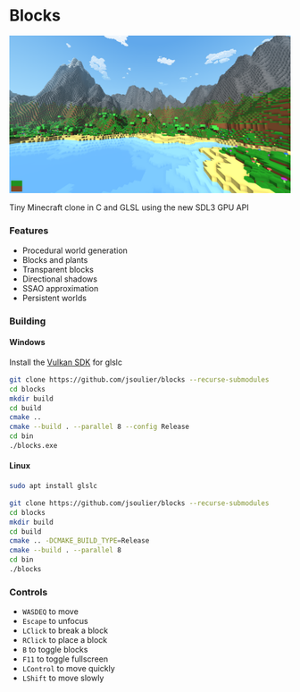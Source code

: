 # Blocks

![](image.png)

Tiny Minecraft clone in C and GLSL using the new SDL3 GPU API

### Features

- Procedural world generation
- Blocks and plants
- Transparent blocks
- Directional shadows
- SSAO approximation
- Persistent worlds

### Building

#### Windows

Install the [Vulkan SDK](https://www.lunarg.com/vulkan-sdk/) for glslc

```bash
git clone https://github.com/jsoulier/blocks --recurse-submodules
cd blocks
mkdir build
cd build
cmake ..
cmake --build . --parallel 8 --config Release
cd bin
./blocks.exe
```

#### Linux

```bash
sudo apt install glslc
```

```bash
git clone https://github.com/jsoulier/blocks --recurse-submodules
cd blocks
mkdir build
cd build
cmake .. -DCMAKE_BUILD_TYPE=Release
cmake --build . --parallel 8
cd bin
./blocks
```

### Controls
- `WASDEQ` to move
- `Escape` to unfocus
- `LClick` to break a block
- `RClick` to place a block
- `B` to toggle blocks
- `F11` to toggle fullscreen
- `LControl` to move quickly
- `LShift` to move slowly